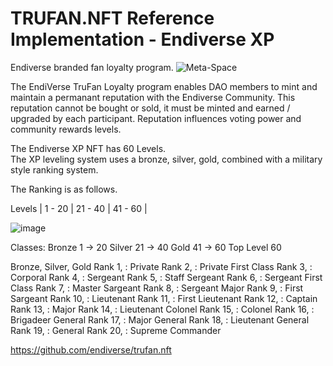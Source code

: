 # TRUFAN.NFT Reference Implementation - Endiverse XP
Endiverse branded fan loyalty program.
![Meta-Space](https://user-images.githubusercontent.com/95392397/159100230-938f0dcb-382d-416c-b371-1f637649abbb.png)

The EndiVerse TruFan Loyalty program enables DAO members to mint and maintain a permanant reputation with the Endiverse Community.
This reputation cannot be bought or sold, it must be minted and earned / upgraded by each participant.
Reputation influences voting power and community rewards levels.

The Endiverse XP NFT has 60 Levels.  
The XP leveling system uses a bronze, silver, gold, combined with a military style ranking system.


The Ranking is as follows.

Levels | 1 - 20 | 21 - 40 | 41 - 60 |

![image](https://user-images.githubusercontent.com/95392397/159097507-57496904-bf44-4390-ab1a-fc51f9277902.png)

Classes:
Bronze 1 -> 20 
Silver 21 -> 40 
Gold 41 -> 60 
Top Level 60 

Bronze, Silver, Gold
Rank 1, : Private
Rank 2, : Private First Class
Rank 3, : Corporal
Rank 4, : Sergeant
Rank 5, : Staff Sergeant
Rank 6, : Sergeant First Class
Rank 7, : Master Sargeant
Rank 8, : Sergeant Major
Rank 9, : First Sargeant
Rank 10, : Lieutenant
Rank 11, : First Lieutenant
Rank 12, : Captain
Rank 13, : Major
Rank 14, : Lieutenant Colonel
Rank 15, : Colonel
Rank 16, : Brigadeer General
Rank 17, : Major General
Rank 18, : Lieutenant General
Rank 19, : General
Rank 20, : Supreme Commander

https://github.com/endiverse/trufan.nft
